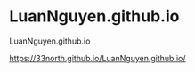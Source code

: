 # LuanNguyen.github.io
LuanNguyen.github.io

https://33north.github.io/LuanNguyen.github.io/


<!-- 
20230510
    Creating quadrants
    https://stackoverflow.com/questions/12284044/how-to-split-page-into-4-equal-parts 

    Dealing with Flask
    https://hackersandslackers.com/flask-routes/
-->